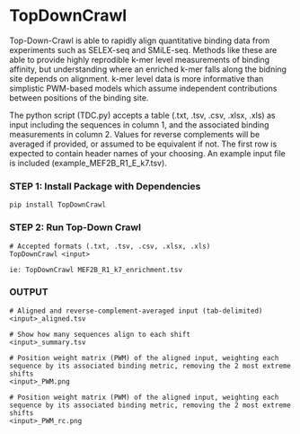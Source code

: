 # TopDownCrawl

Top-Down-Crawl is able to rapidly align quantitative binding data from experiments such as SELEX-seq and SMiLE-seq. Methods like these are able to provide highly reprodible k-mer level measurements of binding affinity, but understanding where an enriched k-mer falls along the bidning site depends on alignment. k-mer level data is more informative than simplistic PWM-based models which assume independent contributions between positions of the binding site.

The python script (TDC.py) accepts a table (.txt, .tsv, .csv, .xlsx, .xls) as input including the sequences in column 1, and the associated binding measurements in column 2. Values for reverse complements will be averaged if provided, or assumed to be equivalent if not. The first row is expected to contain header names of your choosing. An example input file is included (example_MEF2B_R1_E_k7.tsv).


### STEP 1: Install Package with Dependencies

`pip install TopDownCrawl`

### STEP 2: Run Top-Down Crawl
```
# Accepted formats (.txt, .tsv, .csv, .xlsx, .xls)
TopDownCrawl <input>

ie: TopDownCrawl MEF2B_R1_k7_enrichment.tsv
```

### OUTPUT
```
# Aligned and reverse-complement-averaged input (tab-delimited)
<input>_aligned.tsv

# Show how many sequences align to each shift
<input>_summary.tsv    

# Position weight matrix (PWM) of the aligned input, weighting each sequence by its associated binding metric, removing the 2 most extreme shifts 
<input>_PWM.png        

# Position weight matrix (PWM) of the aligned input, weighting each sequence by its associated binding metric, removing the 2 most extreme shifts 
<input>_PWM_rc.png
```
